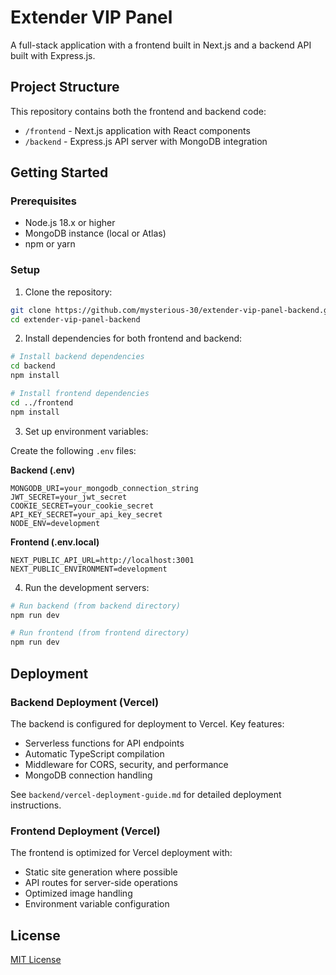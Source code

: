 # Extender VIP Panel

A full-stack application with a frontend built in Next.js and a backend API built with Express.js.

## Project Structure

This repository contains both the frontend and backend code:

- `/frontend` - Next.js application with React components
- `/backend` - Express.js API server with MongoDB integration

## Getting Started

### Prerequisites

- Node.js 18.x or higher
- MongoDB instance (local or Atlas)
- npm or yarn

### Setup

1. Clone the repository:

```bash
git clone https://github.com/mysterious-30/extender-vip-panel-backend.git
cd extender-vip-panel-backend
```

2. Install dependencies for both frontend and backend:

```bash
# Install backend dependencies
cd backend
npm install

# Install frontend dependencies
cd ../frontend
npm install
```

3. Set up environment variables:

Create the following `.env` files:

**Backend (.env)**
```
MONGODB_URI=your_mongodb_connection_string
JWT_SECRET=your_jwt_secret
COOKIE_SECRET=your_cookie_secret
API_KEY_SECRET=your_api_key_secret
NODE_ENV=development
```

**Frontend (.env.local)**
```
NEXT_PUBLIC_API_URL=http://localhost:3001
NEXT_PUBLIC_ENVIRONMENT=development
```

4. Run the development servers:

```bash
# Run backend (from backend directory)
npm run dev

# Run frontend (from frontend directory)
npm run dev
```

## Deployment

### Backend Deployment (Vercel)

The backend is configured for deployment to Vercel. Key features:

- Serverless functions for API endpoints
- Automatic TypeScript compilation
- Middleware for CORS, security, and performance
- MongoDB connection handling

See `backend/vercel-deployment-guide.md` for detailed deployment instructions.

### Frontend Deployment (Vercel)

The frontend is optimized for Vercel deployment with:

- Static site generation where possible
- API routes for server-side operations
- Optimized image handling
- Environment variable configuration

## License

[MIT License](LICENSE) 